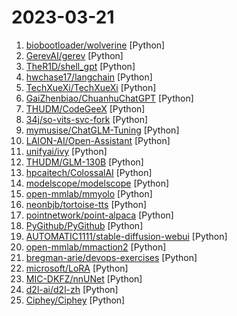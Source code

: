 # 2023-03-21

1. [biobootloader/wolverine](https://github.com/biobootloader/wolverine "") [Python]
2. [GerevAI/gerev](https://github.com/GerevAI/gerev "Self hosted AI workplace search engine") [Python]
3. [TheR1D/shell_gpt](https://github.com/TheR1D/shell_gpt "A command-line productivity tool powered by ChatGPT, will help you accomplish your tasks faster and more efficiently.") [Python]
4. [hwchase17/langchain](https://github.com/hwchase17/langchain "⚡ Building applications with LLMs through composability ⚡") [Python]
5. [TechXueXi/TechXueXi](https://github.com/TechXueXi/TechXueXi "强国通 科技强国 学习强国 xuexiqiangguo 全网最好用开源网页学习强国助手：TechXueXi （懒人刷分工具 自动学习）技术强国，支持答题，支持 docker 45分/天") [Python]
6. [GaiZhenbiao/ChuanhuChatGPT](https://github.com/GaiZhenbiao/ChuanhuChatGPT "GUI for ChatGPT API") [Python]
7. [THUDM/CodeGeeX](https://github.com/THUDM/CodeGeeX "CodeGeeX: An Open Multilingual Code Generation Model") [Python]
8. [34j/so-vits-svc-fork](https://github.com/34j/so-vits-svc-fork "so-vits-svc fork with REALTIME support (voice changer) and greatly improved interface.") [Python]
9. [mymusise/ChatGLM-Tuning](https://github.com/mymusise/ChatGLM-Tuning "一种平价的chatgpt实现方案, 基于ChatGLM-6B") [Python]
10. [LAION-AI/Open-Assistant](https://github.com/LAION-AI/Open-Assistant "OpenAssistant is a chat-based assistant that understands tasks, can interact with third-party systems, and retrieve information dynamically to do so.") [Python]
11. [unifyai/ivy](https://github.com/unifyai/ivy "The Unified Machine Learning Framework") [Python]
12. [THUDM/GLM-130B](https://github.com/THUDM/GLM-130B "GLM-130B: An Open Bilingual Pre-Trained Model (ICLR 2023)") [Python]
13. [hpcaitech/ColossalAI](https://github.com/hpcaitech/ColossalAI "Making large AI models cheaper, faster and more accessible") [Python]
14. [modelscope/modelscope](https://github.com/modelscope/modelscope "ModelScope: bring the notion of Model-as-a-Service to life.") [Python]
15. [open-mmlab/mmyolo](https://github.com/open-mmlab/mmyolo "OpenMMLab YOLO series toolbox and benchmark. Implemented RTMDet, RTMDet-Rotated,YOLOv5, YOLOv6, YOLOv7, YOLOv8,YOLOX, PPYOLOE, etc.") [Python]
16. [neonbjb/tortoise-tts](https://github.com/neonbjb/tortoise-tts "A multi-voice TTS system trained with an emphasis on quality") [Python]
17. [pointnetwork/point-alpaca](https://github.com/pointnetwork/point-alpaca "") [Python]
18. [PyGithub/PyGithub](https://github.com/PyGithub/PyGithub "Typed interactions with the GitHub API v3") [Python]
19. [AUTOMATIC1111/stable-diffusion-webui](https://github.com/AUTOMATIC1111/stable-diffusion-webui "Stable Diffusion web UI") [Python]
20. [open-mmlab/mmaction2](https://github.com/open-mmlab/mmaction2 "OpenMMLab's Next Generation Video Understanding Toolbox and Benchmark") [Python]
21. [bregman-arie/devops-exercises](https://github.com/bregman-arie/devops-exercises "Linux, Jenkins, AWS, SRE, Prometheus, Docker, Python, Ansible, Git, Kubernetes, Terraform, OpenStack, SQL, NoSQL, Azure, GCP, DNS, Elastic, Network, Virtualization. DevOps Interview Questions") [Python]
22. [microsoft/LoRA](https://github.com/microsoft/LoRA "Code for loralib, an implementation of LoRA: Low-Rank Adaptation of Large Language Models") [Python]
23. [MIC-DKFZ/nnUNet](https://github.com/MIC-DKFZ/nnUNet "") [Python]
24. [d2l-ai/d2l-zh](https://github.com/d2l-ai/d2l-zh "《动手学深度学习》：面向中文读者、能运行、可讨论。中英文版被60多个国家的400多所大学用于教学。") [Python]
25. [Ciphey/Ciphey](https://github.com/Ciphey/Ciphey "⚡ Automatically decrypt encryptions without knowing the key or cipher, decode encodings, and crack hashes ⚡") [Python]
